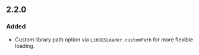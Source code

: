 ## 2.2.0

### Added
- Custom library path option via `LibOQSLoader.customPath` for more flexible loading.